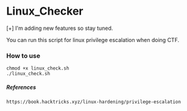 # Linux_Checker

[+] I'm adding new features so stay tuned.

You can run this script for linux privilege escalation when doing CTF.

### How to use

    chmod +x linux_check.sh
    ./linux_check.sh
    
##### References
    https://book.hacktricks.xyz/linux-hardening/privilege-escalation
